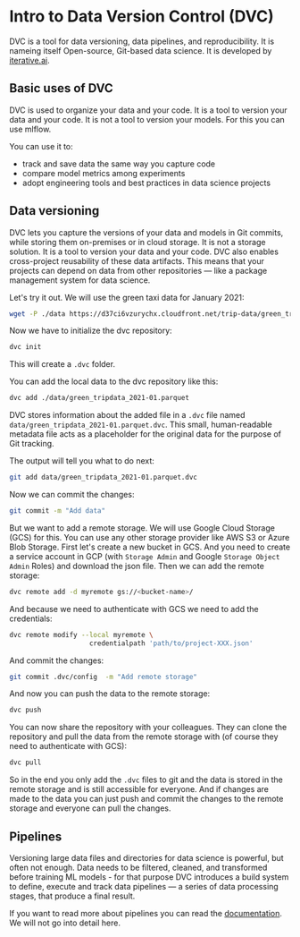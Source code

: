 # Intro to Data Version Control (DVC)

DVC is a tool for data versioning, data pipelines, and reproducibility. It is nameing itself Open-source, Git-based data science. It is developed by [iterative.ai](https://iterative.ai/). 

## Basic uses of DVC

DVC is used to organize your data and your code. It is a tool to version your data and your code. It is not a tool to version your models. For this you can use mlflow.

You can use it to:
- track and save data the same way you capture code
- compare model metrics among experiments
- adopt engineering tools and best practices in data science projects

## Data versioning

DVC lets you capture the versions of your data and models in Git commits, while storing them on-premises or in cloud storage. It is not a storage solution. It is a tool to version your data and your code. DVC also enables cross-project reusability of these data artifacts. This means that your projects can depend on data from other repositories — like a package management system for data science.

Let's try it out. We will use the green taxi data for January 2021:

```bash
wget -P ./data https://d37ci6vzurychx.cloudfront.net/trip-data/green_tripdata_2021-01.parquet
```

Now we have to initialize the dvc repository:

```bash
dvc init
```

This will create a `.dvc` folder. 

You can add the local data to the dvc repository like this:

```bash
dvc add ./data/green_tripdata_2021-01.parquet
```

DVC stores information about the added file in a `.dvc` file named `data/green_tripdata_2021-01.parquet.dvc`. This small, human-readable metadata file acts as a placeholder for the original data for the purpose of Git tracking.

The output will tell you what to do next:

```bash
git add data/green_tripdata_2021-01.parquet.dvc
```

Now we can commit the changes:

```bash
git commit -m "Add data"
```

But we want to add a remote storage. We will use Google Cloud Storage (GCS) for this. You can use any other storage provider like AWS S3 or Azure Blob Storage. First let's create a new bucket in GCS. And you need to create a service account in GCP (with `Storage Admin` and Google `Storage Object Admin` Roles) and download the json file. Then we can add the remote storage:


```bash
dvc remote add -d myremote gs://<bucket-name>/
```

And because we need to authenticate with GCS we need to add the credentials:

```bash
dvc remote modify --local myremote \
                    credentialpath 'path/to/project-XXX.json'
```
And commit the changes:

```bash
git commit .dvc/config  -m "Add remote storage"
```

And now you can push the data to the remote storage:

```bash
dvc push
```

You can now share the repository with your colleagues. They can clone the repository and pull the data from the remote storage with (of course they need to authenticate with GCS):

```bash
dvc pull
```

So in the end you only add the `.dvc` files to git and the data is stored in the remote storage and is still accessible for everyone. And if changes are made to the data you can just push and commit the changes to the remote storage and everyone can pull the changes.


## Pipelines

Versioning large data files and directories for data science is powerful, but often not enough. Data needs to be filtered, cleaned, and transformed before training ML models - for that purpose DVC introduces a build system to define, execute and track data pipelines — a series of data processing stages, that produce a final result.

If you want to read more about pipelines you can read the [documentation](https://dvc.org/doc/start/data-pipelines). We will not go into detail here.